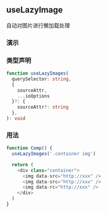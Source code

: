 ## useLazyImage

自动对图片进行懒加载处理

### 演示

<code src="./demo.tsx"></code>

### 类型声明

```typescript
function useLazyImages(
  querySelector: string,
  {
    sourceAttr,
    ...ioOptions
  }?: {
    sourceAttr?: string
  },
): void
```

### 用法

```javascript
function Comp() {
  useLazyImages('.container img')

  return (
    <div class="container">
      <img data-src="http://xxx" />
      <img data-src="http://xxx" />
      <img data-rc="http://xxx" />
    </div>
  )
}
```
